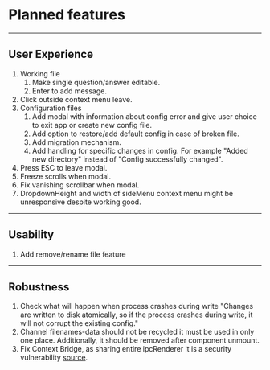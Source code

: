 # Planned features

---

## User Experience

1. Working file
    1. Make single question/answer editable.
    2. Enter to add message.
2. Click outside context menu leave.
3. Configuration files
    1. Add modal with information about config error and give user choice to exit app or create new config file.
    2. Add option to restore/add default config in case of broken file.
    3. Add migration mechanism.
    4. Add handling for specific changes in config. For example "Added new directory" instead of "Config successfully
       changed".
4. Press ESC to leave modal.
5. Freeze scrolls when modal.
6. Fix vanishing scrollbar when modal.
7. DropdownHeight and width of sideMenu context menu might be unresponsive despite working good.

---

## Usability

1. Add remove/rename file feature

---

## Robustness

1. Check what will happen when process crashes during write "Changes are written to disk atomically, so if the process
   crashes during write, it will not corrupt the existing config."
2. Channel filenames-data should not be recycled it must be used in only one place. Additionally, it should be removed
   after component unmount.
3. Fix Context Bridge, as sharing entire ipcRenderer it is a security
   vulnerability [source](https://stackoverflow.com/questions/66913598/ipcrenderer-on-is-not-a-function).
